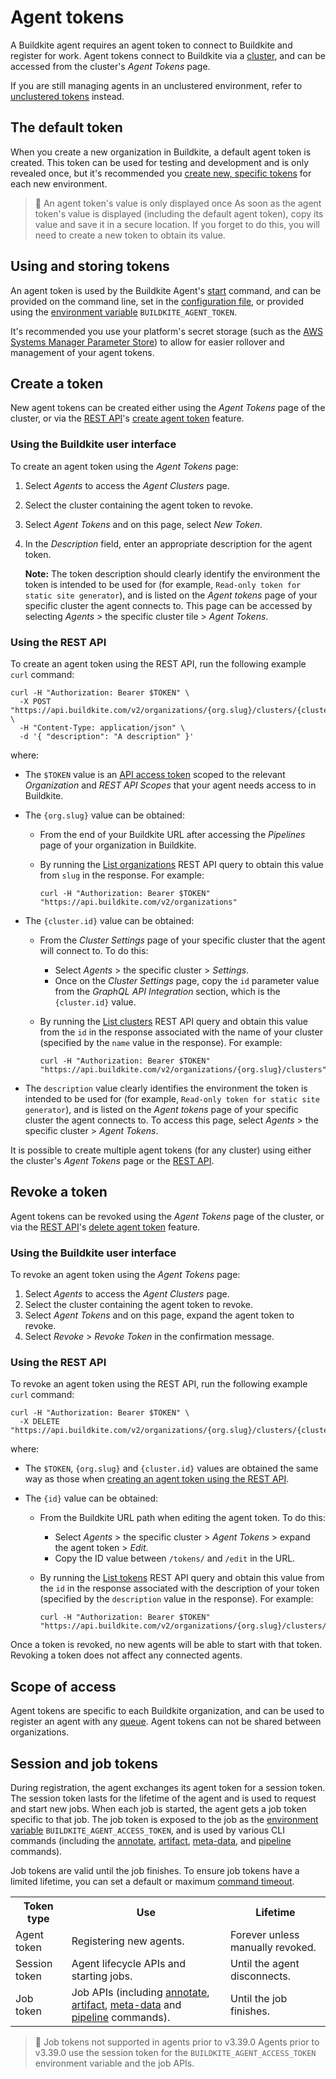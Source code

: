# Agent tokens

A Buildkite agent requires an agent token to connect to Buildkite and register for work. Agent tokens connect to Buildkite via a [cluster](/docs/clusters/overview), and can be accessed from the cluster's _Agent Tokens_ page.

If you are still managing agents in an unclustered environment, refer to [unclustered tokens](/docs/agent/v3/unclustered-tokens) instead.

## The default token

<!-- Is this section still valid? Should this instead be called the 'initial agent token', and in which cluster is this located? -->

When you create a new organization in Buildkite, a default agent token is created. This token can be used for testing and development and is only revealed once, but it's recommended you [create new, specific tokens](#create-a-token) for each new environment.

>📘 An agent token's value is only displayed once
> As soon as the agent token's value is displayed (including the default agent token), copy its value and save it in a secure location.
> If you forget to do this, you will need to create a new token to obtain its value.

## Using and storing tokens

An agent token is used by the Buildkite Agent's [start](/docs/agent/v3/cli-start#starting-an-agent) command, and can be provided on the command line, set in the [configuration file](/docs/agent/v3/configuration), or provided using the [environment variable](/docs/pipelines/environment-variables) `BUILDKITE_AGENT_TOKEN`.

It's recommended you use your platform's secret storage (such as the [AWS Systems Manager Parameter Store](https://docs.aws.amazon.com/systems-manager/latest/userguide/systems-manager-paramstore.html)) to allow for easier rollover and management of your agent tokens.

## Create a token

New agent tokens can be created either using the _Agent Tokens_ page of the cluster, or via the [REST API](/docs/apis/rest-api)'s [create agent token](/docs/apis/rest-api/clusters#agent-tokens-create-a-token) feature.

### Using the Buildkite user interface

To create an agent token using the _Agent Tokens_ page:

1. Select _Agents_ to access the _Agent Clusters_ page.
1. Select the cluster containing the agent token to revoke.
1. Select _Agent Tokens_ and on this page, select _New Token_.
1. In the _Description_ field, enter an appropriate description for the agent token.

    **Note:** The token description should clearly identify the environment the token is intended to be used for (for example, `Read-only token for static site generator`), and is listed on the _Agent tokens_ page of your specific cluster the agent connects to. This page can be accessed by selecting _Agents_ > the specific cluster tile > _Agent Tokens_.

### Using the REST API

To create an agent token using the REST API, run the following example `curl` command:

```curl
curl -H "Authorization: Bearer $TOKEN" \
  -X POST "https://api.buildkite.com/v2/organizations/{org.slug}/clusters/{cluster.id}/tokens" \
  -H "Content-Type: application/json" \
  -d '{ "description": "A description" }'
```

where:

- The `$TOKEN` value is an [API access token](https://buildkite.com/user/api-access-tokens) scoped to the relevant _Organization_ and _REST API Scopes_ that your agent needs access to in Buildkite.

- The `{org.slug}` value can be obtained:

    * From the end of your Buildkite URL after accessing the _Pipelines_ page of your organization in Buildkite.

    * By running the [List organizations](/docs/apis/rest-api/organizations#list-organizations) REST API query to obtain this value from `slug` in the response. For example:

        ```curl
        curl -H "Authorization: Bearer $TOKEN" "https://api.buildkite.com/v2/organizations"
        ```

- The `{cluster.id}` value can be obtained:

    * From the _Cluster Settings_ page of your specific cluster that the agent will connect to. To do this:

        * Select _Agents_ > the specific cluster > _Settings_.
        * Once on the _Cluster Settings_ page, copy the `id` parameter value from the _GraphQL API Integration_ section, which is the `{cluster.id}` value.

    * By running the [List clusters](/docs/apis/rest-api/clusters#clusters-list-clusters) REST API query and obtain this value from the `id` in the response associated with the name of your cluster (specified by the `name` value in the response). For example:

        ```curl
        curl -H "Authorization: Bearer $TOKEN" "https://api.buildkite.com/v2/organizations/{org.slug}/clusters"
        ```

<!--alex ignore clearly-->

- The `description` value clearly identifies the environment the token is intended to be used for (for example, `Read-only token for static site generator`), and is listed on the _Agent tokens_ page of your specific cluster the agent connects to. To access this page, select _Agents_ > the specific cluster > _Agent Tokens_.

It is possible to create multiple agent tokens (for any cluster) using either the cluster's _Agent Tokens_ page or the [REST API](/docs/apis/rest-api/clusters#agent-tokens-create-a-token).

## Revoke a token

Agent tokens can be revoked using the _Agent Tokens_ page of the cluster, or via the [REST API](/docs/apis/rest-api)'s [delete agent token](/docs/apis/rest-api/clusters#agent-tokens-delete-a-token) feature.

### Using the Buildkite user interface

To revoke an agent token using the _Agent Tokens_ page:

1. Select _Agents_ to access the _Agent Clusters_ page.
1. Select the cluster containing the agent token to revoke.
1. Select _Agent Tokens_ and on this page, expand the agent token to revoke.
1. Select _Revoke_ > _Revoke Token_ in the confirmation message.

### Using the REST API

To revoke an agent token using the REST API, run the following example `curl` command:

```curl
curl -H "Authorization: Bearer $TOKEN" \
  -X DELETE "https://api.buildkite.com/v2/organizations/{org.slug}/clusters/{cluster.id}/tokens/{id}"
```

where:

- The `$TOKEN`, `{org.slug}` and `{cluster.id}` values are obtained the same way as those when [creating an agent token using the REST API](#create-a-token-using-the-rest-api).

- The `{id}` value can be obtained:

    * From the Buildkite URL path when editing the agent token. To do this:

        * Select _Agents_ > the specific cluster > _Agent Tokens_ > expand the agent token > _Edit_.
        * Copy the ID value between `/tokens/` and `/edit` in the URL.

    * By running the [List tokens](/docs/apis/rest-api/clusters#agent-tokens-list-tokens) REST API query and obtain this value from the `id` in the response associated with the description of your token (specified by the `description` value in the response). For example:

        ```curl
        curl -H "Authorization: Bearer $TOKEN" "https://api.buildkite.com/v2/organizations/{org.slug}/clusters/{cluster.id}/tokens"
        ```

Once a token is revoked, no new agents will be able to start with that token. Revoking a token does not affect any connected agents.

## Scope of access

Agent tokens are specific to each Buildkite organization, and can be used to register an agent with any [queue](/docs/agent/v3/queues). Agent tokens can not be shared between organizations.

## Session and job tokens

During registration, the agent exchanges its agent token for a session token. The session token lasts for the lifetime of the agent and is used to request and start new jobs. When each job is started, the agent gets a job token specific to that job. The job token is exposed to the job as the [environment variable](/docs/pipelines/environment-variables) `BUILDKITE_AGENT_ACCESS_TOKEN`, and is used by various CLI commands (including the [annotate](/docs/agent/v3/cli-annotate), [artifact](/docs/agent/v3/cli-artifact), [meta-data](/docs/agent/v3/cli-meta-data), and [pipeline](/docs/agent/v3/cli-pipeline) commands).

Job tokens are valid until the job finishes. To ensure job tokens have a limited lifetime, you can set a default or maximum [command timeout](/docs/pipelines/build-timeouts#command-timeouts).

<table>
  <tr>
    <th>Token type</th>
    <th>Use</th>
    <th>Lifetime</th>
  </tr>
  <tr>
    <td>Agent token</td>
    <td>Registering new agents.</td>
    <td>Forever unless manually revoked.</td>
  </tr>
  <tr>
    <td>Session token</td>
    <td>Agent lifecycle APIs and starting jobs.</td>
    <td>Until the agent disconnects.</td>
  </tr>
  <tr>
    <td>Job token</td>
    <td>Job APIs (including <a href="/docs/agent/v3/cli-annotate">annotate</a>,  <a href="/docs/agent/v3/cli-artifact">artifact</a>,  <a href="/docs/agent/v3/cli-meta-data">meta-data</a> and  <a href="/docs/agent/v3/cli-pipeline">pipeline</a> commands).</td>
    <td>Until the job finishes.</td>
  </tr>
</table>

>📘 Job tokens not supported in agents prior to v3.39.0
> Agents prior to v3.39.0 use the session token for the `BUILDKITE_AGENT_ACCESS_TOKEN` environment variable and the job APIs.
